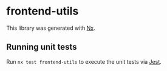 # frontend-utils

This library was generated with [Nx](https://nx.dev).

## Running unit tests

Run `nx test frontend-utils` to execute the unit tests via [Jest](https://jestjs.io).
